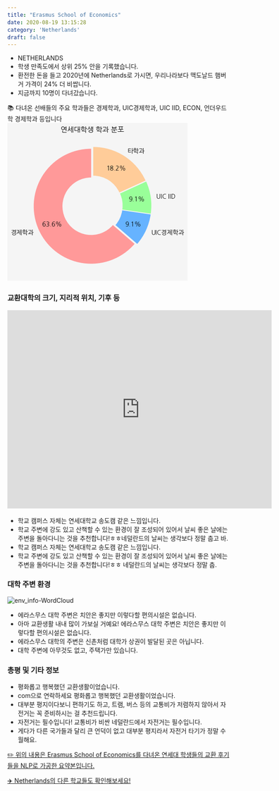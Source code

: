 ```yaml
---
title: "Erasmus School of Economics"
date: 2020-08-19 13:15:28
category: 'Netherlands'
draft: false
---
```



* NETHERLANDS
* 학생 만족도에서 상위 25% 안을 기록했습니다.
* 환전한 돈을 들고 2020년에 Netherlands로 가시면, 우리나라보다 맥도날드 햄버거 가격이 24% 더 비쌉니다.
* 지금까지 10명이 다녀갔습니다. 


📚 다녀온 선배들의 주요 학과들은 경제학과, UIC경제학과, UIC IID, ECON, 언더우드학 경제학과 등입니다
![department-info](../plots/NL000014.png)
### 교환대학의 크기, 지리적 위치, 기후 등
<iframe
width="600"
height="450"
frameborder="0" style="border:0"
src="https://www.google.com/maps/embed/v1/place?key=AIzaSyC9e1AME-pVmWC4hBpFdu5S4dKzyepa3HQ&q=Erasmus+School+of+Economics&center=51.9180228,4.5262223&zoom=14" allowfullscreen>
</iframe>

* 학교 캠퍼스 자체는 연세대학교 송도캠 같은 느낌입니다.
* 학교 주변에 강도 있고 산책할 수 있는 환경이 잘 조성되어 있어서 날씨 좋은 날에는 주변을 돌아다니는 것을 추천합니다!ㅎㅎ네덜란드의 날씨는 생각보다 정말 춥고 바.
* 학교 캠퍼스 자체는 연세대학교 송도캠 같은 느낌입니다.
* 학교 주변에 강도 있고 산책할 수 있는 환경이 잘 조성되어 있어서 날씨 좋은 날에는 주변을 돌아다니는 것을 추천합니다!ㅎㅎ 네덜란드의 날씨는 생각보다 정말 춥.


### 대학 주변 환경

![env_info-WordCloud](../univ_wordclouds_okt/env_info/NL000014_env_info_okt.png)

* 에라스무스 대학 주변은 치안은 좋지만 이렇다할 편의시설은 없습니다.
* 아마 교환생활 내내 많이 가보실 거예요! 에라스무스 대학 주변은 치안은 좋지만 이렇다할 편의시설은 없습니다.
* 에라스무스 대학의 주변은 신촌처럼 대학가 상권이 발달된 곳은 아닙니다.
* 대학 주변에 아무것도 없고, 주택가만 있습니다.


### 총평 및 기타 정보 
* 평화롭고 행복했던 교환생활이었습니다.
* com으로 연락하세요 평화롭고 행복했던 교환생활이었습니다.
* 대부분 평지이다보니 편하기도 하고, 트램, 버스 등의 교통비가 저렴하지 않아서 자전거는 꼭 준비하시는 걸 추천드립니다.
* 자전거는 필수입니다! 교통비가 비싼 네덜란드에서 자전거는 필수입니다.
* 게다가 다른 국가들과 달리 큰 언덕이 없고 대부분 평지라서 자전거 타기가 정말 수월해요.


[✏️ 위의 내용은 Erasmus School of Economics를 다녀온 연세대 학생들의 교환 후기들을 NLP로 가공한 요약본입니다.](http://oia.yonsei.ac.kr/partner/expReport.asp?ucode=NL000014&bgbn=A)

[✈️ Netherlands의 다른 학교들도 확인해보세요!](https://yonsei-exchange.netlify.app/?category=Netherlands)
